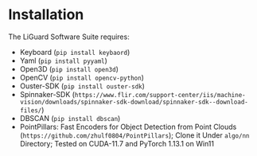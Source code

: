 # Installation
The LiGuard Software Suite requires:
- Keyboard (`pip install keybaord`)
- Yaml (`pip install pyyaml`)
- Open3D (`pip install open3d`)
- OpenCV (`pip install opencv-python`)
- Ouster-SDK (`pip install ouster-sdk`)
- Spinnaker-SDK (`https://www.flir.com/support-center/iis/machine-vision/downloads/spinnaker-sdk-download/spinnaker-sdk--download-files/`)
- DBSCAN (`pip install dbscan`)
- PointPillars: Fast Encoders for Object Detection from Point Clouds (`https://github.com/zhulf0804/PointPillars`); Clone it Under `algo/nn` Directory; Tested on CUDA-11.7 and PyTorch 1.13.1 on Win11
